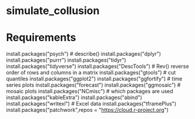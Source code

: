 # simulate_collusion

# Requirements
install.packages("psych") # describe()
install.packages("dplyr")
install.packages("purrr")
install.packages("tidyr")
install.packages("tidyverse")
install.packages("DescTools") # Rev() reverse order of rows and columns in a matrix
install.packages("gtools") # cut quantiles
install.packages("ggplot2")
install.packages("ggfortify") # time series plots
install.packages("forecast")
install.packages("ggmosaic") # mosaic plots
install.packages("NCmisc") # which packages are used
install.packages("kableExtra")
install.packages("abind")
install.packages("writexl") # Excel data
install.packages("tframePlus")
install.packages("patchwork",repos = "https://cloud.r-project.org")
